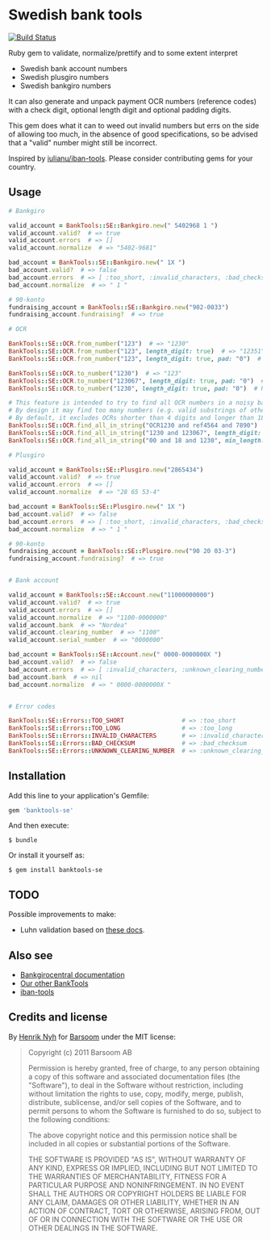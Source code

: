 # Swedish bank tools

[![Build Status](https://secure.travis-ci.org/barsoom/banktools-se.svg)](http://travis-ci.org/barsoom/banktools-se)

Ruby gem to validate, normalize/prettify and to some extent interpret

  * Swedish bank account numbers
  * Swedish plusgiro numbers
  * Swedish bankgiro numbers

It can also generate and unpack payment OCR numbers (reference codes) with a check digit, optional length digit and optional padding digits.

This gem does what it can to weed out invalid numbers but errs on the side of allowing too much, in the absence of good specifications, so be advised that a "valid" number might still be incorrect.

Inspired by [iulianu/iban-tools](https://github.com/iulianu/iban-tools). Please consider contributing gems for your country.


## Usage

```ruby
# Bankgiro

valid_account = BankTools::SE::Bankgiro.new(" 5402968 1 ")
valid_account.valid?  # => true
valid_account.errors  # => []
valid_account.normalize  # => "5402-9681"

bad_account = BankTools::SE::Bankgiro.new(" 1X ")
bad_account.valid?  # => false
bad_account.errors  # => [ :too_short, :invalid_characters, :bad_checksum ]
bad_account.normalize  # => " 1 "

# 90-konto
fundraising_account = BankTools::SE::Bankgiro.new("902-0033")
fundraising_account.fundraising?  # => true

# OCR

BankTools::SE::OCR.from_number("123")  # => "1230"
BankTools::SE::OCR.from_number("123", length_digit: true)  # => "12351"
BankTools::SE::OCR.from_number("123", length_digit: true, pad: "0")  # => "123067"

BankTools::SE::OCR.to_number("1230")  # => "123"
BankTools::SE::OCR.to_number("123067", length_digit: true, pad: "0")  # => "123"
BankTools::SE::OCR.to_number("1230", length_digit: true, pad: "0")  # Raises exception because there's no length digit or padding.

# This feature is intended to try to find all OCR numbers in a noisy bank statement string.
# By design it may find too many numbers (e.g. valid substrings of other numbers), so you should check results against actual outstanding invoices.
# By default, it excludes OCRs shorter than 4 digits and longer than 18 digits, but this limit can be specified per below.
BankTools::SE::OCR.find_all_in_string("OCR1230 and ref4564 and 7890")  # => [ "1230", "4564", … ]
BankTools::SE::OCR.find_all_in_string("1230 and 123067", length_digit: true, pad: "0")  # => [ "123067" ]
BankTools::SE::OCR.find_all_in_string("00 and 18 and 1230", min_length: 2, max_length: 3)  # => [ "00", "018", "18" ]

# Plusgiro

valid_account = BankTools::SE::Plusgiro.new("2865434")
valid_account.valid?  # => true
valid_account.errors  # => []
valid_account.normalize  # => "28 65 53-4"

bad_account = BankTools::SE::Plusgiro.new(" 1X ")
bad_account.valid?  # => false
bad_account.errors  # => [ :too_short, :invalid_characters, :bad_checksum ]
bad_account.normalize  # => " 1 "

# 90-konto
fundraising_account = BankTools::SE::Plusgiro.new("90 20 03-3")
fundraising_account.fundraising?  # => true


# Bank account

valid_account = BankTools::SE::Account.new("11000000000")
valid_account.valid?  # => true
valid_account.errors  # => []
valid_account.normalize  # => "1100-0000000"
valid_account.bank  # => "Nordea"
valid_account.clearing_number  # => "1100"
valid_account.serial_number  # => "0000000"

bad_account = BankTools::SE::Account.new(" 0000-0000000X ")
bad_account.valid?  # => false
bad_account.errors  # => [ :invalid_characters, :unknown_clearing_number ]
bad_account.bank  # => nil
bad_account.normalize  # => " 0000-0000000X "


# Error codes

BankTools::SE::Errors::TOO_SHORT                # => :too_short
BankTools::SE::Errors::TOO_LONG                 # => :too_long
BankTools::SE::Errors::INVALID_CHARACTERS       # => :invalid_characters
BankTools::SE::Errors::BAD_CHECKSUM             # => :bad_checksum
BankTools::SE::Errors::UNKNOWN_CLEARING_NUMBER  # => :unknown_clearing_number
```

## Installation

Add this line to your application's Gemfile:

```ruby
gem 'banktools-se'
```

And then execute:

    $ bundle

Or install it yourself as:

    $ gem install banktools-se


## TODO

Possible improvements to make:

  * Luhn validation based on [these docs](https://www.bankgirot.se/globalassets/dokument/anvandarmanualer/bankernaskontonummeruppbyggnad_anvandarmanual_sv.pdf).


## Also see

* [Bankgirocentral documentation](https://www.bankgirot.se/kundservice/handbocker/)
* [Our other BankTools](https://github.com/barsoom?q=banktools)
* [iban-tools](https://github.com/iulianu/iban-tools)


## Credits and license

By [Henrik Nyh](http://henrik.nyh.se/) for [Barsoom](http://barsoom.se) under the MIT license:

>  Copyright (c) 2011 Barsoom AB
>
>  Permission is hereby granted, free of charge, to any person obtaining a copy
>  of this software and associated documentation files (the "Software"), to deal
>  in the Software without restriction, including without limitation the rights
>  to use, copy, modify, merge, publish, distribute, sublicense, and/or sell
>  copies of the Software, and to permit persons to whom the Software is
>  furnished to do so, subject to the following conditions:
>
>  The above copyright notice and this permission notice shall be included in
>  all copies or substantial portions of the Software.
>
>  THE SOFTWARE IS PROVIDED "AS IS", WITHOUT WARRANTY OF ANY KIND, EXPRESS OR
>  IMPLIED, INCLUDING BUT NOT LIMITED TO THE WARRANTIES OF MERCHANTABILITY,
>  FITNESS FOR A PARTICULAR PURPOSE AND NONINFRINGEMENT. IN NO EVENT SHALL THE
>  AUTHORS OR COPYRIGHT HOLDERS BE LIABLE FOR ANY CLAIM, DAMAGES OR OTHER
>  LIABILITY, WHETHER IN AN ACTION OF CONTRACT, TORT OR OTHERWISE, ARISING FROM,
>  OUT OF OR IN CONNECTION WITH THE SOFTWARE OR THE USE OR OTHER DEALINGS IN
>  THE SOFTWARE.
